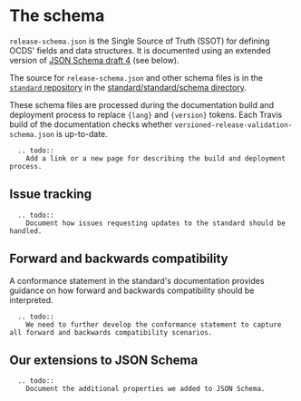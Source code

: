 # The schema

`release-schema.json` is the Single Source of Truth (SSOT) for defining OCDS' fields and data structures. It is documented using an extended version of [JSON Schema draft 4](https://tools.ietf.org/html/draft-zyp-json-schema-04) (see below).

The source for `release-schema.json` and other schema files is in the [`standard` repository](https://github.com/open-contracting/standard) in the [standard/standard/schema directory](https://github.com/open-contracting/standard/tree/HEAD/standard/schema).

These schema files are processed during the documentation build and deployment process to replace `{lang}` and `{version}` tokens. Each Travis build of the documentation checks whether `versioned-release-validation-schema.json` is up-to-date.

```eval_rst
  .. todo::
    Add a link or a new page for describing the build and deployment process.
```

## Issue tracking

```eval_rst
  .. todo::
    Document how issues requesting updates to the standard should be handled.
```

## Forward and backwards compatibility

A conformance statement in the standard's documentation provides guidance on how forward and backwards compatibility should be interpreted.

```eval_rst
  .. todo::
    We need to further develop the conformance statement to capture all forward and backwards compatibility scenarios.
```

## Our extensions to JSON Schema

```eval_rst
  .. todo::
    Document the additional properties we added to JSON Schema.
```
